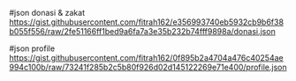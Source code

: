 #json donasi & zakat
https://gist.githubusercontent.com/fitrah162/e356993740eb5932cb9b6f38b055f556/raw/2fe51166ff1bed9a6fa7a3e35b232b74fff9898a/donasi.json

#json profile
https://gist.githubusercontent.com/fitrah162/0f895b2a4704a476c40254ae994c100b/raw/73241f285b2c5b80f926d02d145122269e71e400/profile.json
